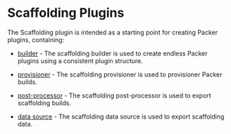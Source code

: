 # Scaffolding Plugins

<!--
  Include a short overview about the plugin.
-->

The Scaffolding plugin is intended as a starting point for creating Packer plugins, containing:

- [builder](/docs/builders/builder-name.mdx) - The scaffolding builder is used to create endless Packer
  plugins using a consistent plugin structure.

- [provisioner](/docs/provisioners/provisioner-name.mdx) - The scaffolding provisioner is used to provisioner
  Packer builds.

- [post-processor](/docs/post-processors/postprocessor-name.mdx) - The scaffolding post-processor is used to
  export scaffolding builds.

- [data source](/docs/datasources/datasource-name.mdx) - The scaffolding data source is used to
  export scaffolding data.

<!--
  The overview page is a good place to document shared configuration or special environment configuration
  settings such as authentication, debugging guides, etc. Essentially any additional text that a user
  should be aware of to successfully use the plugin.

  Some additional sections include:

  ### Authentication

  ### Environment Variables

-->
